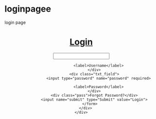 # loginpagee
login page
<!DOCTYPE html>
<html lang="en">
<head>
    <title>Login</title>
    <meta charset="UTF-8" />
    <meta name="viewport" content="width=device-width" />
    <link rel="stylesheet" href="login.css" />
</head>
<body><center>
    <div class="container">
        <div class="center">
            <h1><u>Login</u></h1>
            <form action="" method="POST">
                <div class="txt_field">
                    <input type="text" name="text" required>
                    
                    <label>Username</label>
                </div>
                <div class="txt_field">
                    <input type="password" name="password" required>
                    
                    <label>Password</label>
                </div>
                <div class="pass">Forgot Password?</div>
                <input name="submit" type="Submit" value="Login">
            </form>
        </div>
    </div>
</center>
</body>
</html>
